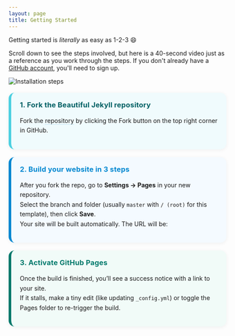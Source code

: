 ```yaml
---
layout: page
title: Getting Started
---
```


Getting started is *literally* as easy as 1-2-3 :smile:

Scroll down to see the steps involved, but here is a 40-second video just as a reference as you work through the steps. If you don't already have a [GitHub account](https://github.com/join), you'll need to sign up.

![Installation steps](assets/img/install-steps.gif)

<div class="gs-section-01" markdown="1">

### 1. Fork the Beautiful Jekyll repository 

Fork the [repository](https://github.com/daattali/beautiful-jekyll) 
by clicking the Fork button on the top right corner in GitHub.

</div>

<div class="gs-section-02" markdown="1">

  ### 2. Build your website in 3 steps
After you fork the repo, go to **Settings → Pages** in your new repository.  
Select the branch and folder (usually `master` with `/ (root)` for this template), then click **Save**.  
Your site will be built automatically. The URL will be:

</div>
<div class="gs-section-03" markdown="1">

### 3. Activate GitHub Pages
Once the build is finished, you’ll see a success notice with a link to your site.  
If it stalls, make a tiny edit (like updating `_config.yml`) or toggle the Pages folder to re-trigger the build.

</div>

<style>
/* Shared look: soft card, subtle shadow, rounded corners */
.gs-section-01,
.gs-section-02,
.gs-section-03 {
  background: #FFFFFF;
  border-radius: 14px;
  padding: 18px 20px;
  margin: 18px 0;
  box-shadow: 0 2px 10px rgba(0,0,0,0.06);
  border-left: 6px solid transparent;
}

/* Section-specific “ocean” accents */
.gs-section-01 { border-left-color: #4DD0E1; background: #F0FBFD; }  /* light aqua wash */
.gs-section-02 { border-left-color: #0288D1; background: #F4FAFF; }  /* pale ocean blue */
.gs-section-03 { border-left-color: #00796B; background: #F1FBF8; }  /* seafoam */

/* Typography within each section */
.gs-section-01 h3,
.gs-section-02 h3,
.gs-section-03 h3 {
  margin-top: 0;
  font-weight: 700;
  letter-spacing: 0.2px;
}

/* Ocean header hues */
.gs-section-01 h3 { color: #006064; } /* deep teal */
.gs-section-02 h3 { color: #0288D1; } /* ocean blue */
.gs-section-03 h3 { color: #00796B; } /* sea green */

/* Body text + links */
.gs-section-01 p,
.gs-section-02 p,
.gs-section-03 p,
.gs-section-01 li,
.gs-section-02 li,
.gs-section-03 li { line-height: 1.6; }

.gs-section-01 a,
.gs-section-02 a,
.gs-section-03 a { text-decoration: none; border-bottom: 1px dotted rgba(2,136,209,0.35); }

.gs-section-01 a:hover,
.gs-section-02 a:hover,
.gs-section-03 a:hover { border-bottom-color: rgba(2,136,209,0.7); }
</style>
